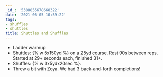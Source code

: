 ```yaml
---
_id_: '5388855678668322'
date: '2021-06-05 10:59:22'
tags:
- shuffles
- shuttles
title: Shuttles and Shuffles
---
```


- Ladder warmup
- Shuttles: {% w 5x150yd %} on a 25yd course. Rest 90s between reps. Started at 29+ seconds each, finished 31+.
- Shuffles: {% w 3x5ydx20sec %}.
- Threw a bit with Zoya. We had 3 back-and-forth completions!

